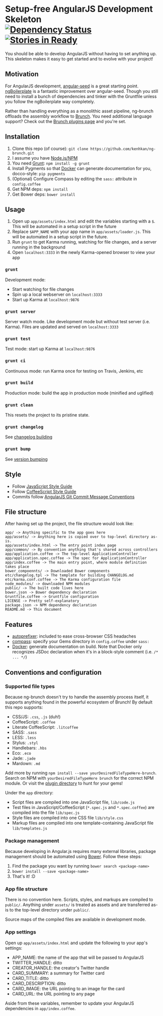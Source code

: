# Setup-free AngularJS Development Skeleton <br/>[![Dependency Status](https://david-dm.org/kenhkan/ng-brunch.png)](https://david-dm.org/kenhkan/ng-brunch) [![Stories in Ready](https://badge.waffle.io/kenhkan/ng-brunch.png)](http://waffle.io/kenhkan/ng-brunch)

You should be able to develop AngularJS without having to set anything up. This
skeleton makes it easy to get started and to evolve with your project!


## Motivation

For AngularJS development,
[angular-seed](https://github.com/angular/angular-seed) is a great starting
point. [ngBoilerplate](https://github.com/ngbp/ng-boilerplate) is a fantastic
improvement over angular-seed. Though you still need to install a bunch of
dependencies and tinker with the Gruntfile unless you follow the ngBoilerplate
way completely.

Rather than handling everything as a monolithic asset pipeline, ng-brunch
offloads the assembly workflow to [Brunch](http://brunch.io/). You need
additional language support? Check out the [Brunch plugins
page](https://github.com/brunch/brunch/wiki/Plugins) and you're set.


## Installation

1. Clone this repo (of course): `git clone
   https://github.com/kenhkan/ng-brunch.git`
2. I assume you have [Node.js/NPM](http://nodejs.org/)
3. You need [Grunt](http://gruntjs.com/): `npm install -g grunt`
4. Install Pygments so that [Docker](https://github.com/jbt/docker) can
   generate documentation for you, docco-style: `pip pygments`
5. (Optional) Configure Compass by editing the `sass:` attribute in
   `config.coffee`
6. Get NPM deps: `npm install`
7. Get Bower deps: `bower install`


## Usage

1. Open up `app/assets/index.html` and edit the variables starting with a `$`.
   This will be automated in a setup script in the future
2. Replace `$APP_NAME` with your app name in `app/assets/loader.js`. This will
   be automated in a setup script in the future.
3. Run `grunt` to get Karma running, watching for file changes, and a server
   running in the background
4. Open `localhost:3333` in the newly Karma-opened browser to view your app

### `grunt`

Development mode:

* Start watching for file changes
* Spin up a local webserver on `localhost:3333`
* Start up Karma at `localhost:9876`

### `grunt server`

Server watch mode. Like development mode but without test server (i.e.
Karma). Files are updated and served on `localhost:3333`

### `grunt test`

Test mode: start up Karma at `localhost:9876`

### `grunt ci`

Continuous mode: run Karma once for testing on Travis, Jenkins, etc

### `grunt build`

Production mode: build the app in production mode (minified and uglified)

### `grunt clean`

This resets the project to its pristine state.

### `grunt changelog`

See [changelog building](https://github.com/btford/grunt-conventional-changelog)

### `grunt bump`

See [version bumping](https://github.com/vojtajina/grunt-bump)


## Style

* Follow [JavaScript Style
  Guide](http://google-styleguide.googlecode.com/svn/trunk/javascriptguide.xml)
* Follow [CoffeeScript Style
  Guide](https://github.com/polarmobile/coffeescript-style-guide)
* Commits follow [AngularJS Git Commit Message
  Conventions](https://docs.google.com/document/d/1QrDFcIiPjSLDn3EL15IJygNPiHORgU1_OOAqWjiDU5Y)


## File structure

After having set up the project, the file structure would look like:

    app/ -> Anything specific to the app goes here
    app/assets/ -> Anything here is copied over to top-level directory as-is.
    app/assets/index.html -> The entry point index page
    app/common/ -> By convention anything that's shared across controllers
    app/application.coffee -> The top-level ApplicationController
    app/application.spec.coffee -> The spec for ApplicationController
    app/index.coffee -> The main entry point, where module definition takes place
    bower_compoennts/ -> Downloaded Bower components
    etc/changelog.tpl -> The template for building CHANGELOG.md
    etc/karma.conf.coffee -> The Karma configuration file
    node_modules/ -> downloaded NPM modules
    public/ -> The built code lives here
    bower.json -> Bower dependency declaration
    Gruntfile.coffee -> Gruntfile configuration
    LICENSE -> Pretty self-explanatory
    package.json -> NPM dependency declaration
    README.md -> This document


## Features

* [autoprefixer](https://github.com/ai/autoprefixer): included to ease
  cross-browser CSS headaches
* [compass](http://compass-style.org/): specify your Gems directory in
  `config.coffee` under `sass:`
* [Docker](http://jbt.github.io/docker/): generate documentation on build. Note
  that Docker only recognizes JSDoc declaration when it's in a block-style
  comment (i.e. `/* ... */`)


## Conventions and configuration

### Supported file types

Because ng-brunch doesn't try to handle the assembly process itself, it
supports anything found in the powerful ecosystem of Brunch! By default this
repo supports:

* CSS/JS: `.css`, `.js` (duh!)
* CoffeeScript: `.coffee`
* Literate CoffeeScript: `.litcoffee`
* SASS: `.sass`
* LESS: `.less`
* Stylus: `.styl`
* Handlebars: `.hbs`
* Eco: `.eco`
* Jade: `.jade`
* Mardown: `.md`

Add more by running `npm install --save yourDesiredFileTypeHere-brunch`.
Search on NPM with `yourDesiredFileTypeHere brunch` for the correct NPM module.
Or visit the [plugin directory](https://github.com/brunch/brunch/wiki/Plugins)
to hunt for your gems!

Under the `app` directory:

* Script files are compiled into one JavaScript file, `lib/code.js`
* Test files in JavaScript/CoffeeScript (`*.spec.js` and `*.spec.coffee`) are
  compiled into the file `lib/spec.js`
* Style files are compiled into one CSS file `lib/style.css`
* Markup files are compiled into one template-containing JavaScript file
  `lib/templates.js`

### Package management

Because developing in Angular.js requires many external libraries, package
management should be automated using [Bower](http://bower.io/). Follow these
steps:

1. Find the package you want by running `bower search <package-name>`
2. `bower install --save <package-name>`
3. That's it! :D

### App file structure

There is no convention here. Scripts, styles, and markups are compiled to
`public/`. Anything under `assets/` is treated as assets and are transferred
as-is to the top-level directory under `public/`.

Source maps of the compiled files are available in development mode.

### App settings

Open up `app/assets/index.html` and update the following to your app's settings:

* APP_NAME: the name of the app that will be passed to AngularJS
* TWITTER_HANDLE: ditto
* CREATOR_HANDLE: the creator's Twitter handle
* CARD_SUMMARY: a summary for Twitter card
* CARD_TITLE: ditto
* CARD_DESCRIPTION: ditto
* CARD_IMAGE: the URL pointing to an image for the card
* CARD_URL: the URL pointing to any page

Aside from these variables, remember to update your AngularJS dependencies in
`app/index.coffee`.
